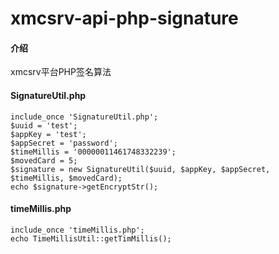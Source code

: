 # xmcsrv-api-php-signature

#### 介绍
xmcsrv平台PHP签名算法

#### SignatureUtil.php
```
include_once 'SignatureUtil.php';
$uuid = 'test';
$appKey = 'test';
$appSecret = 'password';
$timeMillis = '00000011461748332239';
$movedCard = 5;
$signature = new SignatureUtil($uuid, $appKey, $appSecret, $timeMillis, $movedCard);
echo $signature->getEncryptStr();

```

#### timeMillis.php

```
include_once 'timeMillis.php';
echo TimeMillisUtil::getTimMillis();    
```
